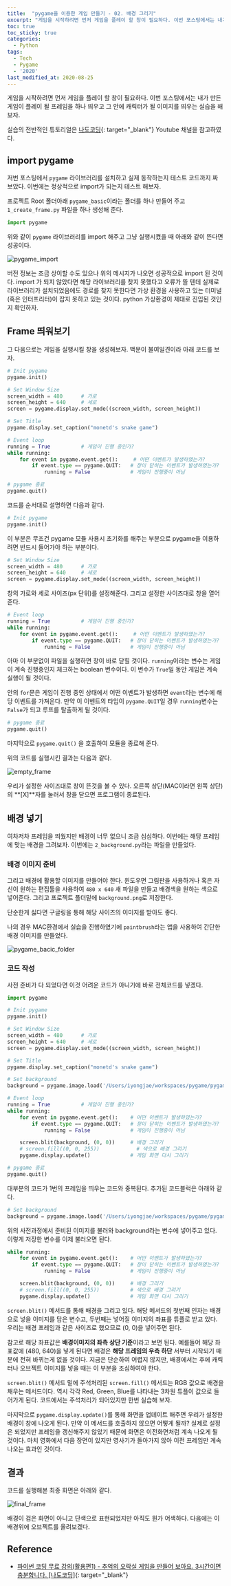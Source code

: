 ```yaml
---
title:  "pygame을 이용한 게임 만들기 - 02. 배경 그리기"
excerpt: "게임을 시작하려면 먼저 게임을 플레이 할 창이 필요하다. 이번 포스팅에서는 내가 만든 게임이 플레이 될 프레임을 하나 띄우고 그 안에 캐릭터가 될 이미지를 띄우는 실습을 해보자."
toc: true
toc_sticky: true
categories:
  - Python
tags:
  - Tech
  - Pygame
  - '2020'
last_modified_at: 2020-08-25
---
```


게임을 시작하려면 먼저 게임을 플레이 할 창이 필요하다.
이번 포스팅에서는 내가 만든 게임이 플레이 될 프레임을 하나 띄우고 그 안에 캐릭터가 될 이미지를 띄우는 실습을 해보자.

실습의 전반적인 튜토리얼은 [나도코딩](https://www.youtube.com/channel/UC7iAOLiALt2rtMVAWWl4pnw){: target="_blank"} Youtube 채널을 참고하였다.

## import pygame

저번 포스팅에서 `pygame` 라이브러리를 설치하고 실제 동작하는지 테스트 코드까지 짜 보았다. 이번에는 정상적으로 import가 되는지 테스트 해보자.

프로젝트 Root 폴더아래 `pygame_basic`이라는 폴더를 하나 만들어 주고 `1_create_frame.py` 파일을 하나 생성해 준다.

```python
import pygame
```

위와 같이 `pygame` 라이브러리를 import 해주고 그냥 실행시켰을 때 아래와 같이 뜬다면 성공이다.

![pygame_import](/assets/images/2020/08/pygame-import.png)

버전 정보는 조금 상이할 수도 있으나 위의 메시지가 나오면 성공적으로 import 된 것이다. import 가 되지 않았다면 해당 라이브러리를 찾지 못했다고 오류가 뜰 텐데 실제로 라이브러리가 설치되었음에도 경로를 찾지 못한다면 가상 환경을 사용하고 있는 터미널(혹은 인터프리터)이 잡지 못하고 있는 것이다. python 가상환경이 제대로 진입된 것인지 확인하자.

## Frame 띄워보기

그 다음으로는 게임을 실행시킬 창을 생성해보자.
백문이 불여일견이라 아래 코드를 보자.

```python
# Init pygame
pygame.init()

# Set Window Size
screen_width = 480      # 가로
screen_height = 640     # 세로
screen = pygame.display.set_mode((screen_width, screen_height))

# Set Title
pygame.display.set_caption("monetd's snake game")

# Event loop
running = True          # 게임이 진행 중인가?
while running:
    for event in pygame.event.get():     # 어떤 이벤트가 발생하였는가?
        if event.type == pygame.QUIT:   # 창이 닫히는 이벤트가 발생하였는가?
            running = False             # 게임이 진행중이 아님

# pygame 종료
pygame.quit()
```

코드를 순서대로 설명하면 다음과 같다.

```python
# Init pygame
pygame.init()
```

이 부분은 무조건 pygame 모듈 사용시 초기화를 해주는 부분으로 pygame을 이용하려면 반드시 들어가야 하는 부분이다.

```python
# Set Window Size
screen_width = 480      # 가로
screen_height = 640     # 세로
screen = pygame.display.set_mode((screen_width, screen_height))
```

창의 가로와 세로 사이즈(px 단위)를 설정해준다. 그리고 설정한 사이즈대로 창을 열어준다.

```python
# Event loop
running = True          # 게임이 진행 중인가?
while running:
    for event in pygame.event.get():     # 어떤 이벤트가 발생하였는가?
        if event.type == pygame.QUIT:   # 창이 닫히는 이벤트가 발생하였는가?
            running = False             # 게임이 진행중이 아님
```

아마 이 부분없이 파일을 실행하면 창이 바로 닫힐 것이다.
`running`이라는 변수는 게임이 계속 진행중인지 체크하는 boolean 변수이다.
이 변수가 `True`일 동안 게임은 계속 실행이 될 것이다.

안의 `for`문은 게임이 진행 중인 상태에서 어떤 이벤트가 발생하면 `event`라는 변수에 해당 이벤트를 가져온다. 만약 이 이벤트의 타입이 `pygame.QUIT`일 경우 `running`변수는 `False`가 되고 루프를 탈출하게 될 것이다.

```python
# pygame 종료
pygame.quit()
```

마지막으로 `pygame.quit()` 을 호출하여 모듈을 종료해 준다.

위의 코드를 실행시킨 결과는 다음과 같다.

![empty_frame](/assets/images/2020/08/empty-frame.png)

우리가 설정한 사이즈대로 창이 뜬것을 볼 수 있다.
오른쪽 상단(MAC이라면 왼쪽 상단)의 **[X]**자를 눌러서 창을 닫으면 프로그램이 종료된다.

## 배경 넣기

여차저차 프레임을 띄웠지만 배경이 너무 없으니 조금 심심하다.
이번에는 해당 프레임에 맞는 배경을 그려보자.
이번에는 `2_background.py`라는 파일을 만들었다.


### 배경 이미지 준비

그리고 배경에 활용할 이미지를 만들어야 한다.
윈도우면 그림판을 사용하거나 혹은 자신이 원하는 편집툴을 사용하여
`480 x 640` 새 파일을 만들고 배경색을 원하는 색으로 넣어준다.
그리고 프로젝트 폴더밑에 `background.png`로 저장한다.

단순한게 싫다면 구글링을 통해 해당 사이즈의 이미지를 받아도 좋다.

나의 경우 MAC환경에서 실습을 진행하였기에 `paintbrush`라는 앱을 사용하여 간단한 배경 이미지를 만들었다.

![pygame_bacic_folder](/assets/images/2020/08/pygame-bacic-folder.png)
### 코드 작성

사전 준비가 다 되었다면
이것 어려운 코드가 아니기에 바로 전체코드를 넣겠다.

```python
import pygame

# Init pygame
pygame.init()

# Set Window Size
screen_width = 480      # 가로
screen_height = 640     # 세로
screen = pygame.display.set_mode((screen_width, screen_height))

# Set Title
pygame.display.set_caption("monetd's snake game")

# Set background
background = pygame.image.load('/Users/iyongjae/workspaces/pygame/pygame_basic/background.png')

# Event loop
running = True          # 게임이 진행 중인가?
while running:
    for event in pygame.event.get():    # 어떤 이벤트가 발생하였는가?
        if event.type == pygame.QUIT:   # 창이 닫히는 이벤트가 발생하였는가?
            running = False             # 게임이 진행중이 아님

    screen.blit(background, (0, 0))     # 배경 그리기
    # screen.fill((0, 0, 255))            # 색으로 배경 그리기
    pygame.display.update()             # 게임 화면 다시 그리기

# pygame 종료
pygame.quit()
```

대부분의 코드가 1번의 프레임을 띄우는 코드와 중복된다.
추가된 코드블럭은 아래와 같다.

```python
# Set background
background = pygame.image.load('/Users/iyongjae/workspaces/pygame/pygame_basic/background.png')
```

위의 사전과정에서 준비된 이미지를 불러와 background라는 변수에 넣어주고 있다.
이렇게 저장한 변수를 이제 불러오면 된다.

```python
while running:
    for event in pygame.event.get():    # 어떤 이벤트가 발생하였는가?
        if event.type == pygame.QUIT:   # 창이 닫히는 이벤트가 발생하였는가?
            running = False             # 게임이 진행중이 아님

    screen.blit(background, (0, 0))     # 배경 그리기
    # screen.fill((0, 0, 255))          # 색으로 배경 그리기
    pygame.display.update()             # 게임 화면 다시 그리기
```

`screen.blit()` 메서드를 통해 배경을 그리고 있다.
해당 메서드의 첫번째 인자는 배경으로 넣을 이미지를 담은 변수고, 두번째는 넣어질 이미지의 좌표를 튜플로 받고 있다. 우리는 배경 프레임과 같은 사이즈로 했으므로 (0, 0)을 넣어주면 된다.

참고로 해당 좌표값은 **배경이미지의 좌측 상단 기준**이라고 보면 된다.
예를들어 해당 좌표값에 (480, 640)을 넣게 된다면 배경은 **해당 프레임의 우측 하단** 서부터 시작되기 때문에 전혀 바뀌는게 없을 것이다. 지금은 단순하여 어렵지 않지만, 배경에서는 후에 캐릭터나 오브젝트 이미지를 넣을 때는 이 부분을 조심하여야 한다.

`screen.blit()` 메서드 밑에 주석처리된 `screen.fill()` 메서드는 RGB 값으로 배경을 채우는 메서드이다. 역시 각각 Red, Green, Blue를 나타내는 3차원 튜플이 값으로 들어가게 된다. 코드에서는 주석처리가 되어있지만 한번 실습해 보자.

마지막으로 `pygame.display.update()`를 통해 화면을 업데이트 해주면 우리가 설정한 배경이 창에 나오게 된다. 만약 이 메서드를 호출하지 않으면 어떻게 될까? 실제로 설정은 되었지만 프레임을 갱신해주지 않았기 때문에 화면은 이전화면처럼 계속 나오게 될 것이다. 마치 영화에서 다음 장면이 있지만 영사기가 돌아가지 않아 이전 프레임만 계속 나오는 효과인 것이다.

## 결과

코드를 실행해본 최종 화면은 아래와 같다.

![final_frame](/assets/images/2020/08/final-frame.png)

배경이 검은 화면이 아니고 단색으로 표현되었지만 아직도 뭔가 어색하다.
다음에는 이 배경위에 오브젝트를 올려보겠다.

## Reference
- [파이썬 코딩 무료 강의(활용편1) - 추억의 오락실 게임을 만들어 보아요. 3시간이면 충분합니다. [나도코딩]](https://youtu.be/Dkx8Pl6QKW0){: target="_blank"}
